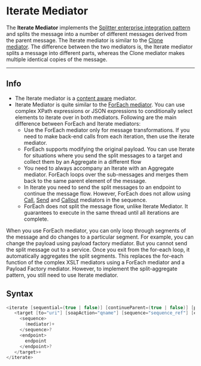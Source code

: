 # Iterate Mediator

The **Iterate Mediator** implements the [Splitter enterprise integration
pattern](http://docs.wso2.org/wiki/display/IntegrationPatterns/Splitter)
and splits the message into a number of different messages derived from
the parent message. The Iterate mediator is similar to the [Clone mediator](https://apim.docs.wso2.com/en/latest/reference/mediators/clone-mediator/). The difference between the two mediators
is, the Iterate mediator splits a message into different parts, whereas the Clone mediator makes multiple identical copies of the message.

---

## Info
-   The Iterate mediator is a [content aware](https://apim.docs.wso2.com/en/latest/reference/mediators/about-mediators/#classification-of-mediators) mediator.
-   Iterate Mediator is quite similar to the [ForEach mediator](https://apim.docs.wso2.com/en/latest/reference/mediators/foreach-mediator/). You can use complex XPath expressions or JSON expressions to conditionally select elements to iterate over in both mediators. Following are the main difference between ForEach and Iterate mediators:
    -   Use the ForEach mediator only for message transformations. If you
    need to make back-end calls from each iteration, then use the
    iterate mediator.
    -   ForEach supports modifying the original payload. You can use Iterate
    for situations where you send the split messages to a target and
    collect them by an Aggregate in a different flow
    -   You need to always accompany an Iterate with an Aggregate mediator.
    ForEach loops over the sub-messages and merges them back to the same
    parent element of the message.
    -   In Iterate you need to send the split messages to an endpoint to continue the message flow. However, ForEach does not allow using [Call](https://apim.docs.wso2.com/en/4.2.0/reference/mediators/call-mediator), [Send](https://apim.docs.wso2.com/en/4.2.0/reference/mediators/send-mediator) and
    [Callout](https://apim.docs.wso2.com/en/4.2.0/reference/mediators/callout-mediator) mediators in the sequence.
    -   ForEach does not split the message flow, unlike Iterate Mediator. It
    guarantees to execute in the same thread until all iterations are
    complete.

When you use ForEach mediator, you can only loop through segments of the
message and do changes to a particular segment. For example, you can
change the payload using payload factory mediator. But you cannot send
the split message out to a service. Once you exit from the for-each
loop, it automatically aggregates the split segments. This replaces the
for-each function of the complex XSLT mediators using a ForEach mediator
and a Payload Factory mediator. However, to implement the
split-aggregate pattern, you still need to use Iterate mediator.

## Syntax

``` java
<iterate [sequential=(true | false)] [continueParent=(true | false)] [preservePayload=(true | false)] [(attachPath="XPath|json-eval(JSON Path)")? expression="XPath|json-eval(JSON Path)"]>
   <target [to="uri"] [soapAction="qname"] [sequence="sequence_ref"] [endpoint="endpoint_ref"]>
     <sequence>
       (mediator)+
     </sequence>?
     <endpoint>
       endpoint
     </endpoint>?
   </target>+
</iterate>
```
